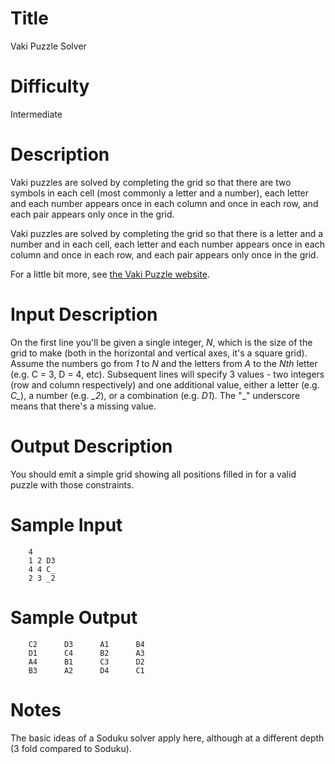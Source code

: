 # Title

Vaki Puzzle Solver

# Difficulty

Intermediate

# Description

Vaki puzzles are solved by completing the grid so that there are two symbols in each cell (most commonly a letter and a number), each letter and each number appears once in each column and once in each row, and each pair appears only once in the grid. 

Vaki puzzles are solved by completing the grid so that there is a letter and a number and in each cell, each letter and each number appears once in each column and once in each row, and each pair appears only once in the grid.

For a little bit more, see [the Vaki Puzzle website](http://www.vakipuzzles.com/). 

# Input Description

On the first line you'll be given a single integer, *N*, which is the size of the grid to make (both in the horizontal and vertical axes, it's a square grid). Assume the numbers go from *1* to *N* and the letters from *A* to the *Nth* letter (e.g. C = 3, D = 4, etc). Subsequent lines will specify 3 values - two integers (row and column respectively) and one additional value, either a letter (e.g. *C_*), a number (e.g. *_2*), or a combination (e.g. *D1*). The "_" underscore means that there's a missing value.

# Output Description

You should emit a simple grid showing all positions filled in for a valid puzzle with those constraints. 

# Sample Input

        4
        1 2 D3
        4 4 C_
        2 3 _2

# Sample Output

        C2      D3      A1      B4
        D1      C4      B2      A3
        A4      B1      C3      D2
        B3      A2      D4      C1

# Notes

The basic ideas of a Soduku solver apply here, although at a different depth (3 fold compared to Soduku). 

